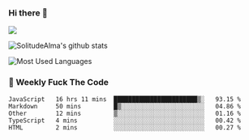 ### Hi there 👋
<p>
  <a href="https://count.getloli.com/"><img src="https://count.getloli.com/get/@:solitudealma"></a>
</p>

![SolitudeAlma's github stats](https://github-readme-stats.vercel.app/api?username=solitudealma&show_icons=true&theme=radical)

![Most Used Languages](https://github-readme-stats.vercel.app/api/top-langs/?username=solitudealma&layout=compact&hide_border=true&theme=dark)
<!-- ![visitors](https://visitor-badge.glitch.me/badge?page_id=solitudealma.solitudealma.id) -->


### :dart: Weekly Fuck The Code

<!--START_SECTION:waka-->
```text
JavaScript   16 hrs 11 mins  ███████████████████████▒░   93.15 % 
Markdown     50 mins         █▒░░░░░░░░░░░░░░░░░░░░░░░   04.86 % 
Other        12 mins         ▒░░░░░░░░░░░░░░░░░░░░░░░░   01.16 % 
TypeScript   4 mins          ░░░░░░░░░░░░░░░░░░░░░░░░░   00.42 % 
HTML         2 mins          ░░░░░░░░░░░░░░░░░░░░░░░░░   00.27 % 
```
<!--END_SECTION:waka-->

